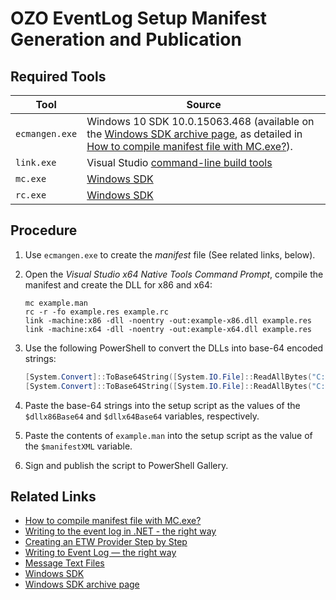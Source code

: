 # OZO EventLog Setup Manifest Generation and Publication
## Required Tools
|Tool|Source|
|----|------|
|`ecmangen.exe`|Windows 10 SDK 10.0.15063.468 (available on the [Windows SDK archive page](https://developer.microsoft.com/en-us/windows/downloads/sdk-archive), as detailed in [How to compile manifest file with MC.exe?](https://stackoverflow.com/questions/27000235/how-to-compile-manifest-file-with-mc-exe)).
|`link.exe`|Visual Studio [command-line build tools](https://visualstudio.microsoft.com/downloads/)|
|`mc.exe`|[Windows SDK](https://developer.microsoft.com/en-us/windows/downloads/windows-sdk)|
|`rc.exe`|[Windows SDK](https://developer.microsoft.com/en-us/windows/downloads/windows-sdk)|

## Procedure
1. Use `ecmangen.exe` to create the _manifest_ file (See related links, below).
1. Open the _Visual Studio x64 Native Tools Command Prompt_, compile the manifest and create the DLL for x86 and x64:

   ```
   mc example.man
   rc -r -fo example.res example.rc
   link -machine:x86 -dll -noentry -out:example-x86.dll example.res
   link -machine:x64 -dll -noentry -out:example-x64.dll example.res
   ```

1. Use the following PowerShell to convert the DLLs into base-64 encoded strings:

   ```powershell
   [System.Convert]::ToBase64String([System.IO.File]::ReadAllBytes("C:\Path\to\example-x86.dll"))
   [System.Convert]::ToBase64String([System.IO.File]::ReadAllBytes("C:\Path\to\example-x64.dll"))
   ```

1. Paste the base-64 strings into the setup script as the values of the `$dllx86Base64` and `$dllx64Base64` variables, respectively.
1. Paste the contents of `example.man` into the setup script as the value of the `$manifestXML` variable.
1. Sign and publish the script to PowerShell Gallery.

## Related Links
* [How to compile manifest file with MC.exe?](https://stackoverflow.com/questions/27000235/how-to-compile-manifest-file-with-mc-exe)
* [Writing to the event log in .NET - the right way](http://blog.dlgordon.com/2012/06/writing-to-event-log-in-net-right-way.html)
* [Creating an ETW Provider Step by Step](https://kallanreed.com/2016/05/28/creating-an-etw-provider-step-by-step/)
* [Writing to Event Log — the right way](https://cymbeline.ch/index.html%3Fp=239.html)
* [Message Text Files](https://learn.microsoft.com/en-us/windows/win32/eventlog/message-text-files)
* [Windows SDK](https://developer.microsoft.com/en-us/windows/downloads/windows-sdk)
* [Windows SDK archive page](https://developer.microsoft.com/en-us/windows/downloads/sdk-archive)